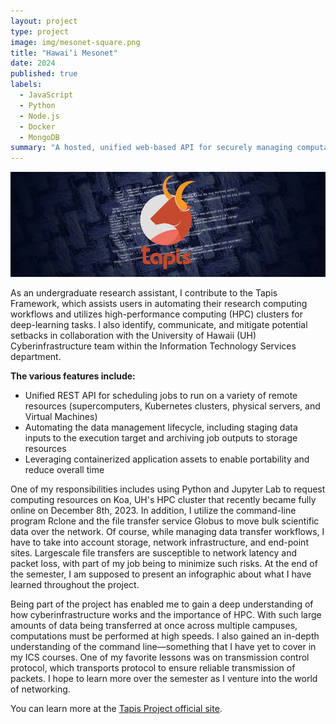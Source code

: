 ```yaml
---
layout: project
type: project
image: img/mesonet-square.png
title: "Hawai‘i Mesonet"
date: 2024
published: true
labels:
  - JavaScript
  - Python
  - Node.js
  - Docker
  - MongoDB
summary: "A hosted, unified web-based API for securely managing computational research workloads across institutions."
---
```

<p align="center">
  <img src="../img/tapis-full.jpg" />
</p>

As an undergraduate research assistant, I contribute to the Tapis Framework, which assists users in automating their research computing workflows and utilizes high-performance computing (HPC) clusters for deep-learning tasks. I also identify, communicate, and mitigate potential setbacks in collaboration with the University of Hawaii (UH) Cyberinfrastructure team within the Information Technology Services department.

**The various features include:**
* Unified REST API for scheduling jobs to run on a variety of remote resources (supercomputers, Kubernetes clusters, physical servers, and Virtual Machines)
* Automating the data management lifecycle, including staging data inputs to the execution target and archiving job outputs to storage resources
* Leveraging containerized application assets to enable portability and reduce overall time

One of my responsibilities includes using Python and Jupyter Lab to request computing resources on Koa, UH's HPC cluster that recently became fully online on December 8th, 2023. In addition, I utilize the command-line program Rclone and the file transfer service Globus to move bulk scientific data over the network. Of course, while managing data transfer workflows, I have to take into account storage, network infrastructure, and end-point sites. Largescale file transfers are susceptible to network latency and packet loss, with part of my job being to minimize such risks. At the end of the semester, I am supposed to present an infographic about what I have learned throughout the project.

Being part of the project has enabled me to gain a deep understanding of how cyberinfrastructure works and the importance of HPC. With such large amounts of data being transferred at once across multiple campuses, computations must be performed at high speeds. I also gained an in-depth understanding of the command line—something that I have yet to cover in my ICS courses. One of my favorite lessons was on transmission control protocol, which transports protocol to ensure reliable transmission of packets. I hope to learn more over the semester as I venture into the world of networking.

You can learn more at the [Tapis Project official site](https://tapis-project.org/).

